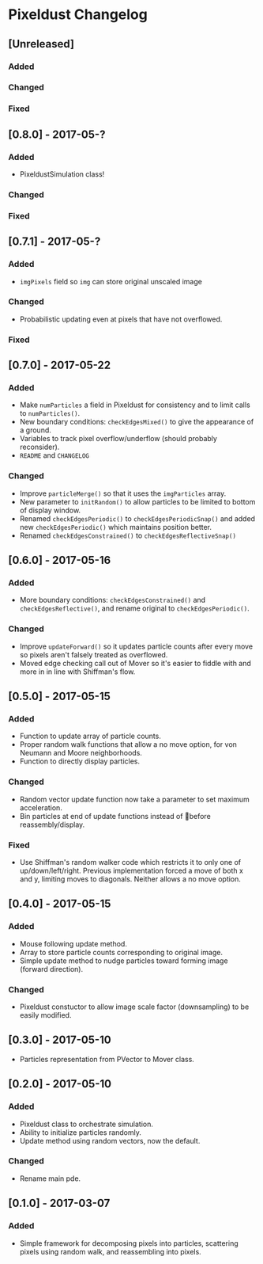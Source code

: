 # Pixeldust Changelog

## [Unreleased]

### Added

### Changed

### Fixed

## [0.8.0] - 2017-05-?

### Added

* PixeldustSimulation class!

### Changed

### Fixed

## [0.7.1] - 2017-05-?

### Added

* `imgPixels` field so `img` can store original unscaled image

### Changed

* Probabilistic updating even at pixels that have not overflowed.

### Fixed

## [0.7.0] - 2017-05-22

### Added

* Make `numParticles` a field in Pixeldust for consistency and to limit calls to `numParticles()`.
* New boundary conditions: `checkEdgesMixed()` to give the appearance of a ground.
* Variables to track pixel overflow/underflow (should probably reconsider).
* `README` and `CHANGELOG`

### Changed

* Improve `particleMerge()` so that it uses the `imgParticles` array.
* New parameter to `initRandom()` to allow particles to be limited to bottom of display window.
* Renamed `checkEdgesPeriodic()` to `checkEdgesPeriodicSnap()` and added new `checkEdgesPeriodic()` which maintains position better.
* Renamed `checkEdgesConstrained()` to `checkEdgesReflectiveSnap()`

## [0.6.0] - 2017-05-16

### Added

* More boundary conditions: `checkEdgesConstrained()` and `checkEdgesReflective()`, and rename original to `checkEdgesPeriodic()`.

### Changed

* Improve `updateForward()` so it updates particle counts after every move so pixels aren't falsely treated as overflowed.
* Moved edge checking call out of Mover so it's easier to fiddle with and more in in line with Shiffman's flow.

## [0.5.0] - 2017-05-15

### Added

* Function to update array of particle counts.
* Proper random walk functions that allow a no move option, for von Neumann and Moore neighborhoods.
* Function to directly display particles.

### Changed

* Random vector update function now take a parameter to set maximum acceleration.
* Bin particles at end of update functions instead of before reassembly/display.

### Fixed

* Use Shiffman's random walker code which restricts it to only one of up/down/left/right. Previous implementation forced a move of both x and y, limiting moves to diagonals. Neither allows a no move option.

## [0.4.0] - 2017-05-15

### Added

* Mouse following update method.
* Array to store particle counts corresponding to original image.
* Simple update method to nudge particles toward forming image (forward direction).

### Changed

* Pixeldust constuctor to allow image scale factor (downsampling) to be easily modified.

## [0.3.0] - 2017-05-10

* Particles representation from PVector to Mover class.

## [0.2.0] - 2017-05-10

### Added

* Pixeldust class to orchestrate simulation.
* Ability to initialize particles randomly.
* Update method using random vectors, now the default.

### Changed

* Rename main pde.

## [0.1.0] - 2017-03-07

### Added

* Simple framework for decomposing pixels into particles, scattering pixels using random walk, and reassembling into pixels.

